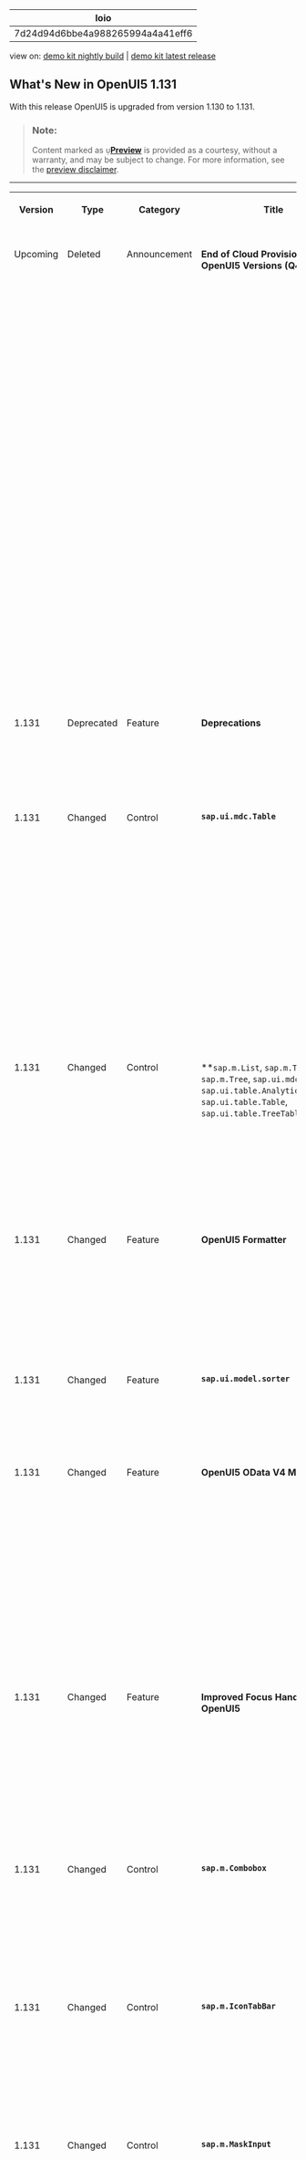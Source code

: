<!-- loio7d24d94d6bbe4a988265994a4a41eff6 -->

| loio |
| -----|
| 7d24d94d6bbe4a988265994a4a41eff6 |

<div id="loio">

view on: [demo kit nightly build](https://sdk.openui5.org/nightly/#/topic/7d24d94d6bbe4a988265994a4a41eff6) | [demo kit latest release](https://sdk.openui5.org/topic/7d24d94d6bbe4a988265994a4a41eff6)</div>

<link rel="stylesheet" type="text/css" href="css/sap-icons.css"/>

## What's New in OpenUI5 1.131

With this release OpenUI5 is upgraded from version 1.130 to 1.131.

> ### Note:  
> Content marked as <span style="color:#666666;"><span class="SAP-icons-V5"></span></span>**[Preview](https://help.sap.com/docs/whats-new-disclaimer)** is provided as a courtesy, without a warranty, and may be subject to change. For more information, see the [preview disclaimer](https://help.sap.com/docs/whats-new-disclaimer).

****


<table>
<tr>
<th valign="top">

Version

</th>
<th valign="top">

Type

</th>
<th valign="top">

Category

</th>
<th valign="top">

Title

</th>
<th valign="top">

Description

</th>
<th valign="top">

Action

</th>
<th valign="top">

Available as of

</th>
</tr>
<tr>
<td valign="top">

Upcoming 

</td>
<td valign="top">

Deleted 

</td>
<td valign="top">

Announcement 

</td>
<td valign="top">

**End of Cloud Provisioning for OpenUI5 Versions \(Q4/2024\)** 

</td>
<td valign="top">

**End of Cloud Provisioning for OpenUI5 Versions \(Q4/2024\)**

The following OpenUI5 versions will be removed from the OpenUI5 Content Delivery Network \(CDN\) after the end of Q4/2024.

**Minor Versions Reaching Their End of Cloud Provisioning**

The following versions including all patches will be removed entirely:

-   1.114
-   1.117
-   1.118
-   1.119

**Action**: Upgrade to a version that is still in maintenance.

**Patch Versions Reaching Their End of Cloud Provisioning**

The following patches will be removed:

-   Long-term maintenance versions:

    -   1.71.59 to 1.71.60
    -   1.84.39 to 1.84.40
    -   1.96.23 to 1.96.24
    -   1.108.20 to 1.108.22
    -   1.120.0 to 1.120.1

    **Action**: Upgrade to the latest available patch for the respective OpenUI5 version.


For more information, see [Version Overview](https://sdk.openui5.org/versionoverview.html).

<sub><span style="color:#666666;"><span class="SAP-icons-V5"></span></span>**[Preview](https://help.sap.com/docs/whats-new-disclaimer)**•Deleted•Announcement•Info Only•Upcoming</sub>

</td>
<td valign="top">

Info Only 

</td>
<td valign="top">

9999-01-01

</td>
</tr>
<tr>
<td valign="top">

1.131 

</td>
<td valign="top">

Deprecated 

</td>
<td valign="top">

Feature 

</td>
<td valign="top">

**Deprecations** 

</td>
<td valign="top">

**Deprecations**

There are currently no major deprecations. For a complete list of all deprecations, see [Deprecated APIs](https://sdk.openui5.org/api/deprecated).

<sub>Deprecated•Feature•Info Only•1.131</sub>

</td>
<td valign="top">

Info Only 

</td>
<td valign="top">

2024-11-28

</td>
</tr>
<tr>
<td valign="top">

1.131 

</td>
<td valign="top">

Changed 

</td>
<td valign="top">

Control 

</td>
<td valign="top">

**`sap.ui.mdc.Table`** 

</td>
<td valign="top">

**`sap.ui.mdc.Table`**

-   To collapse/expand either an entire node or an entire tree in tables with `TreeTableType`, we have introduced a `MenuButton`. For each functionality, the related function must be implemented in the configuration object of `TableDelegate`. For OData V4, we have already implemented this as a default functionality. For more information, see the [API Reference](https://sdk.openui5.org/api/module:sap/ui/mdc/TableDelegate%23methods/sap/ui/mdc/TableDelegate.fetchExpandAndCollapseConfiguration).

-   We have enabled sticky group headers by default for tables with `ResponsiveTableType`. Group headers now remain in a fixed position at the top of the page during vertical scrolling. For more information, see the [Sample](https://sdk.openui5.org/entity/sap.ui.mdc.Table/sample/sap.ui.mdc.demokit.sample.table.TableJson).

<sub>Changed•Control•Info Only•1.131</sub>

</td>
<td valign="top">

Info Only 

</td>
<td valign="top">

2024-11-28

</td>
</tr>
<tr>
<td valign="top">

1.131 

</td>
<td valign="top">

Changed 

</td>
<td valign="top">

Control 

</td>
<td valign="top">

**`sap.m.List`, `sap.m.Table`, `sap.m.Tree`, `sap.ui.mdc.Table,` `sap.ui.table.AnalyticalTable`, `sap.ui.table.Table`, `sap.ui.table.TreeTable` ** 

</td>
<td valign="top">

**`sap.m.List`, `sap.m.Table`, `sap.m.Tree`, `sap.ui.mdc.Table,` `sap.ui.table.AnalyticalTable`, `sap.ui.table.Table`, `sap.ui.table.TreeTable` **

We now also support the `Indication09` and `Indication10` color values for row highlights. Due to the accessibility contrast requirements, only values of `Indication01` to `Indication10` are supported. For more information, see the [API Reference](https://sdk.openui5.org/api/sap.ui.table.RowSettings%23methods/getHighlight).

<sub>Changed•Control•Info Only•1.131</sub>

</td>
<td valign="top">

Info Only 

</td>
<td valign="top">

2024-11-28

</td>
</tr>
<tr>
<td valign="top">

1.131 

</td>
<td valign="top">

Changed 

</td>
<td valign="top">

Feature 

</td>
<td valign="top">

**OpenUI5 Formatter** 

</td>
<td valign="top">

**OpenUI5 Formatter**

When using the currency instance of `sap.ui.core.format.NumberFormat` with the `style` format option set to `short` or `long`, the number of decimals provided with custom currencies or defined in the Unicode Common Locale Data Repository is not applied for formatting.

<sub>Changed•Feature•Info Only•1.131</sub>

</td>
<td valign="top">

Info Only 

</td>
<td valign="top">

2024-11-28

</td>
</tr>
<tr>
<td valign="top">

1.131 

</td>
<td valign="top">

Changed 

</td>
<td valign="top">

Feature 

</td>
<td valign="top">

**`sap.ui.model.sorter`** 

</td>
<td valign="top">

**`sap.ui.model.sorter`**

We have provided getters for the binding path and the sorting order parameter of `sap.ui.model.sorter`.

<sub>Changed•Feature•Info Only•1.131</sub>

</td>
<td valign="top">

Info Only 

</td>
<td valign="top">

2024-11-28

</td>
</tr>
<tr>
<td valign="top">

1.131 

</td>
<td valign="top">

Changed 

</td>
<td valign="top">

Feature 

</td>
<td valign="top">

**OpenUI5 OData V4 Model** 

</td>
<td valign="top">

**OpenUI5 OData V4 Model**

The new version of the OpenUI5 OData V4 model introduces the following features:

-   You can now modify the annotations of a separate value help service using local annotation files. For more information, see [Value Lists](Value_Lists_ab267a6.md).

-   We have provided the experimental `separateReceived` event at the `sap.ui.model.odata.v4.ODataListBinding` for columns loaded separately using the experimental `$$separate` binding parameter introduced with OpenUI5 1.129.


<sub>Changed•Feature•Info Only•1.131</sub>

</td>
<td valign="top">

Info Only 

</td>
<td valign="top">

2024-11-28

</td>
</tr>
<tr>
<td valign="top">

1.131 

</td>
<td valign="top">

Changed 

</td>
<td valign="top">

Feature 

</td>
<td valign="top">

**Improved Focus Handling in OpenUI5** 

</td>
<td valign="top">

**Improved Focus Handling in OpenUI5**

Whenever a UI5 element loses focus due to becoming disabled, invisible, or destroyed, the focus now automatically shifts to the next logical element, ensuring improved navigation and accessibility. Control developers can customize this behavior by overriding the default `onfocusfail` handler to meet specific control requirements.

For more information, see the [API Reference](https://sdk.openui5.org/api/sap.ui.core.Element%23methods/onfocusfail).

<sub>Changed•Feature•Info Only•1.131</sub>

</td>
<td valign="top">

Info Only 

</td>
<td valign="top">

2024-11-28

</td>
</tr>
<tr>
<td valign="top">

1.131 

</td>
<td valign="top">

Changed 

</td>
<td valign="top">

Control 

</td>
<td valign="top">

**`sap.m.Combobox`** 

</td>
<td valign="top">

**`sap.m.Combobox`**

The down-arrow navigation has been updated to align with the specifications and the ARIA standard. Now, if there is a selection made through the type-ahead \(autocomplete\) functionality, pressing the [Down Arrow\] key moves the focus to the next available item in the dropdown menu.

<sub>Changed•Control•Info Only•1.131</sub>

</td>
<td valign="top">

Info Only 

</td>
<td valign="top">

2024-11-28

</td>
</tr>
<tr>
<td valign="top">

1.131 

</td>
<td valign="top">

Changed 

</td>
<td valign="top">

Control 

</td>
<td valign="top">

**`sap.m.IconTabBar`** 

</td>
<td valign="top">

**`sap.m.IconTabBar`**

We have made some visual improvements when the `headerBackgroundDesign` is set to `Transparent`. Now, the control won't show any unnecessary borders or shadows, and looks better when used in content with a transparent design. For more information, see the [API Reference](https://sdk.openui5.org/api/sap.m.IconTabBar).

<sub>Changed•Control•Info Only•1.131</sub>

</td>
<td valign="top">

Info Only 

</td>
<td valign="top">

2024-11-28

</td>
</tr>
<tr>
<td valign="top">

1.131 

</td>
<td valign="top">

Changed 

</td>
<td valign="top">

Control 

</td>
<td valign="top">

**`sap.m.MaskInput`** 

</td>
<td valign="top">

**`sap.m.MaskInput`**

We have introduced a new `submit` event that fires when users press [Enter\] and submit a value. The event is fired only when the control is `enabled` and `editable`, regardless of whether there's a change in the submitted value. For more information, see the [API Reference](https://sdk.openui5.org/api/sap.m.MaskInput).

<sub>Changed•Control•Info Only•1.131</sub>

</td>
<td valign="top">

Info Only 

</td>
<td valign="top">

2024-11-28

</td>
</tr>
<tr>
<td valign="top">

1.131 

</td>
<td valign="top">

Changed 

</td>
<td valign="top">

Control 

</td>
<td valign="top">

**`sap.m.Menu`** 

</td>
<td valign="top">

**`sap.m.Menu`**

We have introduced a new `beforeClose` event, fired when the menu is closed. For more information, see the [API Reference](https://sdk.openui5.org/api/sap.m.Menu).

<sub>Changed•Control•Info Only•1.131</sub>

</td>
<td valign="top">

Info Only 

</td>
<td valign="top">

2024-11-28

</td>
</tr>
<tr>
<td valign="top">

1.131 

</td>
<td valign="top">

Changed 

</td>
<td valign="top">

Control 

</td>
<td valign="top">

**`sap.m.Popover`** 

</td>
<td valign="top">

**`sap.m.Popover`**

Users can now resize the control in all directions, depending on the position of the opener. For more information, see the [Sample](https://sdk.openui5.org/entity/sap.m.Popover/sample/sap.m.sample.Popover).

<sub>Changed•Control•Info Only•1.131</sub>

</td>
<td valign="top">

Info Only 

</td>
<td valign="top">

2024-11-28

</td>
</tr>
<tr>
<td valign="top">

1.131 

</td>
<td valign="top">

Changed 

</td>
<td valign="top">

Control 

</td>
<td valign="top">

**`sap.ui.integration.widgets.Card`** 

</td>
<td valign="top">

**`sap.ui.integration.widgets.Card`**

You can now set actions in the card header to be placed as nested items in a menu. This feature allows you to group multiple actions. For more information, see the [Custom Actions](https://sdk.openui5.org/test-resources/sap/ui/integration/demokit/cardExplorer/webapp/index.html#/explore/extension/customActions) and the [Host Actions](https://sdk.openui5.org/test-resources/sap/ui/integration/demokit/cardExplorer/webapp/index.html#/explore/hostActions) samples.

<sub>Changed•Control•Info Only•1.131</sub>

</td>
<td valign="top">

Info Only 

</td>
<td valign="top">

2024-11-28

</td>
</tr>
</table>

